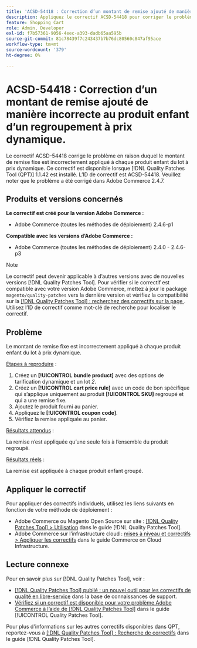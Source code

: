 ```yaml
---
title: 'ACSD-54418 : Correction d’un montant de remise ajouté de manière incorrecte à un produit enfant d’un regroupement à prix dynamique'
description: Appliquez le correctif ACSD-54418 pour corriger le problème Adobe Commerce où le montant de remise fixe est incorrectement appliqué à chaque produit enfant du lot à prix dynamique.
feature: Shopping Cart
role: Admin, Developer
exl-id: f7b57361-9056-4eec-a393-dadb65aa595b
source-git-commit: 81c78439f7c243437b7b76dc80560c847af95ace
workflow-type: tm+mt
source-wordcount: '379'
ht-degree: 0%

---
```


# ACSD-54418 : Correction d’un montant de remise ajouté de manière incorrecte au produit enfant d’un regroupement à prix dynamique.

Le correctif ACSD-54418 corrige le problème en raison duquel le montant de remise fixe est incorrectement appliqué à chaque produit enfant du lot à prix dynamique. Ce correctif est disponible lorsque [!DNL Quality Patches Tool (QPT)] 1.1.42 est installé. L’ID de correctif est ACSD-54418. Veuillez noter que le problème a été corrigé dans Adobe Commerce 2.4.7.

## Produits et versions concernés

**Le correctif est créé pour la version Adobe Commerce :**

* Adobe Commerce (toutes les méthodes de déploiement) 2.4.6-p1

**Compatible avec les versions d’Adobe Commerce :**

* Adobe Commerce (toutes les méthodes de déploiement) 2.4.0 - 2.4.6-p3

>[!NOTE]
>
>Le correctif peut devenir applicable à d’autres versions avec de nouvelles versions [!DNL Quality Patches Tool]. Pour vérifier si le correctif est compatible avec votre version Adobe Commerce, mettez à jour le package `magento/quality-patches` vers la dernière version et vérifiez la compatibilité sur la [[!DNL Quality Patches Tool] : recherchez des correctifs sur la page ](https://experienceleague.adobe.com/tools/commerce-quality-patches/index.html). Utilisez l’ID de correctif comme mot-clé de recherche pour localiser le correctif.

## Problème

Le montant de remise fixe est incorrectement appliqué à chaque produit enfant du lot à prix dynamique.

<u>Étapes à reproduire</u> :

1. Créez un **[!UICONTROL bundle product]** avec des options de tarification dynamique et un lot *2*.
1. Créez un **[!UICONTROL cart price rule]** avec un code de bon spécifique qui s’applique uniquement au produit **[!UICONTROL SKU]** regroupé et qui a une remise fixe.
1. Ajoutez le produit fourni au panier.
1. Appliquez le **[!UICONTROL coupon code]**.
1. Vérifiez la remise appliquée au panier.

<u>Résultats attendus</u> :

La remise n’est appliquée qu’une seule fois à l’ensemble du produit regroupé.

<u>Résultats réels</u> :

La remise est appliquée à chaque produit enfant groupé.

## Appliquer le correctif

Pour appliquer des correctifs individuels, utilisez les liens suivants en fonction de votre méthode de déploiement :

* Adobe Commerce ou Magento Open Source sur site : [[!DNL Quality Patches Tool] > Utilisation](/help/tools/quality-patches-tool/usage.md) dans le guide [!DNL Quality Patches Tool].
* Adobe Commerce sur l’infrastructure cloud : [mises à niveau et correctifs > Appliquer les correctifs](https://experienceleague.adobe.com/docs/commerce-cloud-service/user-guide/develop/upgrade/apply-patches.html) dans le guide Commerce on Cloud Infrastructure.

## Lecture connexe

Pour en savoir plus sur [!DNL Quality Patches Tool], voir :

* [[!DNL Quality Patches Tool] publié : un nouvel outil pour les correctifs de qualité en libre-service](https://experienceleague.adobe.com/en/docs/commerce-knowledge-base/kb/announcements/commerce-announcements/magento-quality-patches-released-new-tool-to-self-serve-quality-patches) dans la base de connaissances de support.
* [Vérifiez si un correctif est disponible pour votre problème Adobe Commerce à l’aide de  [!DNL Quality Patches Tool]](/help/tools/quality-patches-tool/patches-available-in-qpt/check-patch-for-magento-issue-with-magento-quality-patches.md) dans le guide [!UICONTROL Quality Patches Tool].


Pour plus d&#39;informations sur les autres correctifs disponibles dans QPT, reportez-vous à [[!DNL Quality Patches Tool] : Recherche de correctifs](https://experienceleague.adobe.com/tools/commerce-quality-patches/index.html) dans le guide [!DNL Quality Patches Tool].
